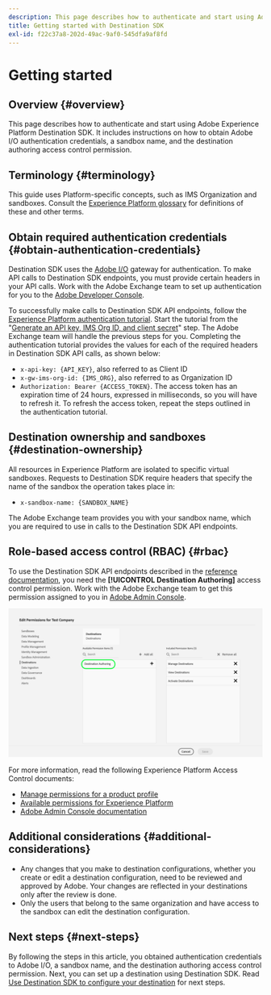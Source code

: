 ```yaml
---
description: This page describes how to authenticate and start using Adobe Experience Platform Destination SDK. It includes instructions on how to obtain Adobe I/O authentication credentials, a sandbox name, and the destination authoring access control permission.
title: Getting started with Destination SDK
exl-id: f22c37a8-202d-49ac-9af0-545dfa9af8fd
---
```

# Getting started 

## Overview {#overview}

This page describes how to authenticate and start using Adobe Experience Platform Destination SDK. It includes instructions on how to obtain Adobe I/O authentication credentials, a sandbox name, and the destination authoring access control permission.

## Terminology {#terminology}

This guide uses Platform-specific concepts, such as IMS Organization and sandboxes. Consult the [Experience Platform glossary](https://experienceleague.adobe.com/docs/experience-platform/landing/glossary.html) for definitions of these and other terms.

## Obtain required authentication credentials {#obtain-authentication-credentials}

Destination SDK uses the [Adobe I/O](https://www.adobe.io/) gateway for authentication. To make API calls to Destination SDK endpoints, you must provide certain headers in your API calls. Work with the Adobe Exchange team to set up authentication for you to the [Adobe Developer Console](http://console.adobe.io/).

To successfully make calls to Destination SDK API endpoints, follow the [Experience Platform authentication tutorial](https://experienceleague.adobe.com/docs/experience-platform/landing/platform-apis/api-authentication.html). Start the tutorial from the "[Generate an API key, IMS Org ID, and client secret](https://experienceleague.adobe.com/docs/experience-platform/landing/platform-apis/api-authentication.html#api-ims-secret)" step. The Adobe Exchange team will handle the previous steps for you. Completing the authentication tutorial provides the values for each of the required headers in Destination SDK API calls, as shown below:

* `x-api-key: {API_KEY}`, also referred to as Client ID
* `x-gw-ims-org-id: {IMS_ORG}`, also referred to as Organization ID
* `Authorization: Bearer {ACCESS_TOKEN}`. The access token has an expiration time of 24 hours, expressed in milliseconds, so you will have to refresh it. To refresh the access token, repeat the steps outlined in the authentication tutorial.

<!--

### Obtain `Authorization: Bearer {ACCESS_TOKEN}`

To obtain the `{ACCESS_TOKEN}`, you must generate a JWT token and exchange it for the access token. Follow the steps below:

1. Follow the instructions in the [Generate JWT section](https://www.adobe.io/apis/experienceplatform/console/docs.html#!AdobeDocs/adobeio-console/master/credentials.md) in the credentials guide.
2. Follow the instructions in [Step 3: try it](https://www.adobe.io/authentication/auth-methods.html#!AdobeDocs/adobeio-auth/master/AuthenticationOverview/ServiceAccountIntegration.md) in the Service account connection guide.

You now have the required authentication headers `x-api-key: {API_KEY}`, `x-gw-ims-org-id: {IMS_ORG}`, and `Authorization: Bearer {ACCESS_TOKEN}`.

>[!NOTE]
>
>The access token has an expiration time of 24 hours, expressed in milliseconds, so you will have to refresh it. To refresh the access token, repeat the steps outlined in this section.

-->

## Destination ownership and sandboxes {#destination-ownership}

All resources in Experience Platform are isolated to specific virtual sandboxes. Requests to Destination SDK require headers that specify the name of the sandbox the operation takes place in:

* `x-sandbox-name: {SANDBOX_NAME}`

The Adobe Exchange team provides you with your sandbox name, which you are required to use in calls to the Destination SDK API endpoints.

## Role-based access control (RBAC) {#rbac}

To use the Destination SDK API endpoints described in the [reference documentation](./configuration-options.md), you need the **[!UICONTROL Destination Authoring]** access control permission. Work with the Adobe Exchange team to get this permission assigned to you in [Adobe Admin Console](https://adminconsole.adobe.com/). 

![Destination Authoring permission](./assets/destination-authoring-permission.png)

For more information, read the following Experience Platform Access Control documents:

* [Manage permissions for a product profile](/help/access-control/ui/permissions.md)
* [Available permissions for Experience Platform](/help/access-control/home.md#permissions)
* [Adobe Admin Console documentation](https://helpx.adobe.com/enterprise/using/admin-console.html)

## Additional considerations {#additional-considerations}

* Any changes that you make to destination configurations, whether you create or edit a destination configuration, need to be reviewed and approved by Adobe. Your changes are reflected in your destinations only after the review is done.
* Only the users that belong to the same organization and have access to the sandbox can edit the destination configuration.

## Next steps {#next-steps}

By following the steps in this article, you obtained authentication credentials to Adobe I/O, a sandbox name, and the destination authoring access control permission. Next, you can set up a destination using Destination SDK. Read [Use Destination SDK to configure your destination](./configure-destination-instructions.md) for next steps.
